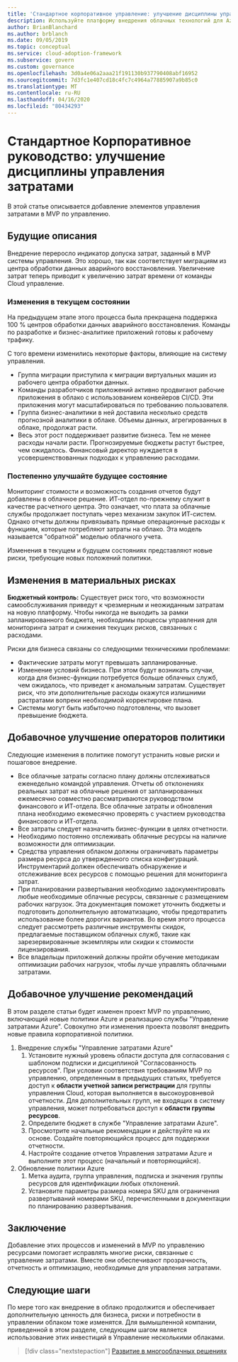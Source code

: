 ```yaml
---
title: 'Стандартное корпоративное управление: улучшение дисциплины управления затратами'
description: Используйте платформу внедрения облачных технологий для Azure, чтобы узнать о добавлении элементов управления затратами в минимальный приемлемый продукт (MVP).
author: BrianBlanchard
ms.author: brblanch
ms.date: 09/05/2019
ms.topic: conceptual
ms.service: cloud-adoption-framework
ms.subservice: govern
ms.custom: governance
ms.openlocfilehash: 3d0a4e06a2aaa21f191130b937790408abf16952
ms.sourcegitcommit: 7d3fc1e407cd18c4fc7c4964a77885907a9b85c0
ms.translationtype: MT
ms.contentlocale: ru-RU
ms.lasthandoff: 04/16/2020
ms.locfileid: "80434293"
---
```

# <a name="standard-enterprise-guide-improve-the-cost-management-discipline"></a>Стандартное Корпоративное руководство: улучшение дисциплины управления затратами

В этой статье описывается добавление элементов управления затратами в MVP по управлению.

## <a name="advancing-the-narrative"></a>Будущие описания

Внедрение переросло индикатор допуска затрат, заданный в MVP системы управления. Это хорошо, так как соответствует миграциям из центра обработки данных аварийного восстановления. Увеличение затрат теперь приводит к увеличению затрат времени от команды Cloud управление.

### <a name="changes-in-the-current-state"></a>Изменения в текущем состоянии

На предыдущем этапе этого процесса была прекращена поддержка 100 % центров обработки данных аварийного восстановления. Команды по разработке и бизнес-аналитике приложений готовы к рабочему трафику.

С того времени изменились некоторые факторы, влияющие на систему управления.

- Группа миграции приступила к миграции виртуальных машин из рабочего центра обработки данных.
- Команды разработчиков приложений активно продвигают рабочие приложения в облако с использованием конвейеров CI/CD. Эти приложения могут масштабироваться по требованию пользователя.
- Группа бизнес-аналитики в ней доставила несколько средств прогнозной аналитики в облаке. Объемы данных, агрегированных в облаке, продолжат расти.
- Весь этот рост поддерживает развитие бизнеса. Тем не менее расходы начали расти. Прогнозируемые бюджеты растут быстрее, чем ожидалось. Финансовый директор нуждается в усовершенствованных подходах к управлению расходами.

### <a name="incrementally-improve-the-future-state"></a>Постепенно улучшайте будущее состояние

Мониторинг стоимости и возможность создания отчетов будут добавлены в облачное решение. ИТ-отдел по-прежнему служит в качестве расчетного центра. Это означает, что плата за облачные службы продолжает поступать через механизм закупок ИТ-систем. Однако отчеты должны привязывать прямые операционные расходы к функциям, которые потребляют затраты на облако. Эта модель называется "обратной" моделью облачного учета.

Изменения в текущем и будущем состояниях представляют новые риски, требующие новых положений политики.

## <a name="changes-in-tangible-risks"></a>Изменения в материальных рисках

**Бюджетный контроль:** Существует риск того, что возможности самообслуживания приведут к чрезмерным и неожиданным затратам на новую платформу. Чтобы никогда не выходить за рамки запланированного бюджета, необходимы процессы управления для мониторинга затрат и снижения текущих рисков, связанных с расходами.

Риски для бизнеса связаны со следующими техническими проблемами:

- Фактические затраты могут превышать запланированные.
- Изменение условий бизнеса. При этом будут возникать случаи, когда для бизнес-функции потребуется больше облачных служб, чем ожидалось, что приведет к аномальным затратам. Существует риск, что эти дополнительные расходы окажутся излишними растратами вопреки необходимой корректировке плана.
- Системы могут быть избыточно подготовлены, что вызовет превышение бюджета.

## <a name="incremental-improvement-of-the-policy-statements"></a>Добавочное улучшение операторов политики

Следующие изменения в политике помогут устранить новые риски и пошаговое внедрение.

- Все облачные затраты согласно плану должны отслеживаться еженедельно командой управления. Отчеты об отклонениях реальных затрат на облачные решения от запланированных ежемесячно совместно рассматриваются руководством финансового и ИТ-отдела. Все облачные затраты и обновления плана необходимо ежемесячно проверять с участием руководства финансового и ИТ-отдела.
- Все затраты следует назначить бизнес-функции в целях отчетности.
- Необходимо постоянно отслеживать облачные ресурсы на наличие возможности для оптимизации.
- Средства управления облаком должны ограничивать параметры размера ресурса до утвержденного списка конфигураций. Инструментарий должен обеспечивать обнаружение и отслеживание всех ресурсов с помощью решения для мониторинга затрат.
- При планировании развертывания необходимо задокументировать любые необходимые облачные ресурсы, связанные с размещением рабочих нагрузок. Эта документация поможет уточнить бюджеты и подготовить дополнительную автоматизацию, чтобы предотвратить использование более дорогих вариантов. Во время этого процесса следует рассмотреть различные инструменты скидок, предлагаемые поставщиком облачных служб, такие как зарезервированные экземпляры или скидки к стоимости лицензирования.
- Все владельцы приложений должны пройти обучение методикам оптимизации рабочих нагрузок, чтобы лучше управлять облачными затратами.

## <a name="incremental-improvement-of-the-best-practices"></a>Добавочное улучшение рекомендаций

В этом разделе статьи будет изменен проект MVP по управлению, включающий новые политики Azure и реализацию службы "Управление затратами Azure". Совокупно эти изменения проекта позволят внедрить новые правила корпоративной политики.

1. Внедрение службы "Управление затратами Azure"
    1. Установите нужный уровень области доступа для согласования с шаблоном подписки и дисциплиной "Согласованность ресурсов". При условии соответствия требованиям MVP по управлению, определенным в предыдущих статьях, требуется доступ к **области учетной записи регистрации** для группы управления Cloud, которая выполняется в высокоуровневой отчетности. Для дополнительных групп, не входящих в систему управления, может потребоваться доступ к **области группы ресурсов**.
    1. Определите бюджет в службе "Управление затратами Azure".
    1. Просмотрите начальные рекомендации и действуйте на их основе. Создайте повторяющийся процесс для поддержки отчетности.
    1. Настройте создание отчетов Управления затратами Azure и выполните этот процесс (начальный и повторяющийся).
2. Обновление политики Azure
    1. Метка аудита, группа управления, подписка и значения группы ресурсов для идентификации любых отклонений.
    1. Установите параметры размера номера SKU для ограничения развертываний номерами SKU, перечисленными в документации по планированию развертывания.

## <a name="conclusion"></a>Заключение

Добавление этих процессов и изменений в MVP по управлению ресурсами помогает исправлять многие риски, связанные с управление затратами. Вместе они обеспечивают прозрачность, отчетность и оптимизацию, необходимые для управления затратами.

## <a name="next-steps"></a>Следующие шаги

По мере того как внедрение в облако продолжится и обеспечивает дополнительную ценность для бизнеса, риски и потребности в управлении облаком тоже изменятся. Для вымышленной компании, приведенной в этом разделе, следующим шагом является использование этих инвестиций в Управление несколькими облаками.

> [!div class="nextstepaction"]
> [Развитие в многооблачных решениях](./multicloud-improvement.md)
